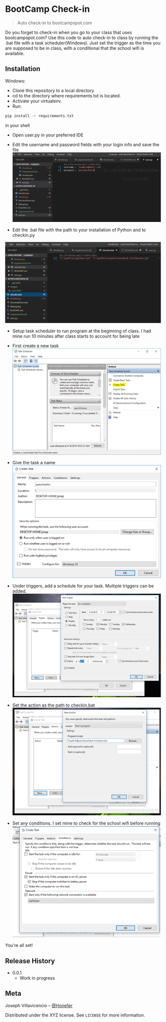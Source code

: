 # BootCamp Check-in
> Auto check-in to bootcampspot.com


Do you forget to check-in when you go to your class that uses bootcampspot.com? Use this code to auto check-in to class by running the .bat file with a task scheduler(Windows). Just set the trigger as the time you are supposed to be in class, with a conditional that the school wifi is available.


## Installation

Windows:
- Clone this repository to a local directory
- cd to the directory where requirements.txt is located.
- Activate your virtualenv.
- Run: 
```sh
pip install -r requirements.txt
```
in your shell

- Open user.py in your preferred IDE

- Edit the username and password fields with your login info and save the file
![](images/user.PNG)

- Edit the .bat file with the path to your installation of Python and to checkin.py 

![](images/path.PNG)

- Setup task scheduler to run program at the beginning of class. I had mine run 10 minutes after class starts to account for being late

- First create a new task
![](images/createtask.PNG)

- Give the task a name
![](images/nametask.PNG)

- Under triggers, add a schedule for your task. Multiple triggers can be added.
![](images/scheduletask.PNG)

- Set the action as the path to checkin.bat
![](images/action.PNG)

- Set any conditions. I set mine to check for the school wifi before running
![](images/conditions.PNG)

You're all set!


## Release History

* 0.0.1
    * Work in progress

## Meta

Joseph Villavicencio – [@Hone1er](https://twitter.com/hone1er)

Distributed under the XYZ license. See ``LICENSE`` for more information.


